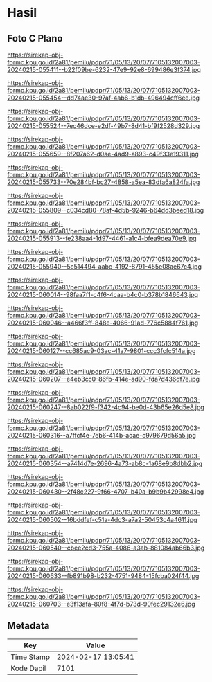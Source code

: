 # Hasil

## Foto C Plano

https://sirekap-obj-formc.kpu.go.id/2a81/pemilu/pdpr/71/05/13/20/07/7105132007003-20240215-055411--b22f09be-6232-47e9-92e8-699486e3f374.jpg

https://sirekap-obj-formc.kpu.go.id/2a81/pemilu/pdpr/71/05/13/20/07/7105132007003-20240215-055454--dd74ae30-97af-4ab6-b1db-496494cff6ee.jpg

https://sirekap-obj-formc.kpu.go.id/2a81/pemilu/pdpr/71/05/13/20/07/7105132007003-20240215-055524--7ec46dce-e2df-49b7-8d41-bf9f2528d329.jpg

https://sirekap-obj-formc.kpu.go.id/2a81/pemilu/pdpr/71/05/13/20/07/7105132007003-20240215-055659--8f207a62-d0ae-4ad9-a893-c49f33e19311.jpg

https://sirekap-obj-formc.kpu.go.id/2a81/pemilu/pdpr/71/05/13/20/07/7105132007003-20240215-055733--70e284bf-bc27-4858-a5ea-83dfa6a824fa.jpg

https://sirekap-obj-formc.kpu.go.id/2a81/pemilu/pdpr/71/05/13/20/07/7105132007003-20240215-055809--c034cd80-78af-4d5b-9246-b64dd3beed18.jpg

https://sirekap-obj-formc.kpu.go.id/2a81/pemilu/pdpr/71/05/13/20/07/7105132007003-20240215-055913--fe238aa4-1d97-4461-a1c4-bfea9dea70e9.jpg

https://sirekap-obj-formc.kpu.go.id/2a81/pemilu/pdpr/71/05/13/20/07/7105132007003-20240215-055940--5c514494-aabc-4192-8791-455e08ae67c4.jpg

https://sirekap-obj-formc.kpu.go.id/2a81/pemilu/pdpr/71/05/13/20/07/7105132007003-20240215-060014--98faa7f1-c4f6-4caa-b4c0-b378b1846643.jpg

https://sirekap-obj-formc.kpu.go.id/2a81/pemilu/pdpr/71/05/13/20/07/7105132007003-20240215-060046--a466f3ff-848e-4066-91ad-776c5884f761.jpg

https://sirekap-obj-formc.kpu.go.id/2a81/pemilu/pdpr/71/05/13/20/07/7105132007003-20240215-060127--cc685ac9-03ac-41a7-9801-ccc3fcfc514a.jpg

https://sirekap-obj-formc.kpu.go.id/2a81/pemilu/pdpr/71/05/13/20/07/7105132007003-20240215-060207--e4eb3cc0-86fb-414e-ad90-fda7d436df7e.jpg

https://sirekap-obj-formc.kpu.go.id/2a81/pemilu/pdpr/71/05/13/20/07/7105132007003-20240215-060247--8ab022f9-f342-4c94-be0d-43b65e26d5e8.jpg

https://sirekap-obj-formc.kpu.go.id/2a81/pemilu/pdpr/71/05/13/20/07/7105132007003-20240215-060316--a7ffcf4e-7eb6-414b-acae-c979679d56a5.jpg

https://sirekap-obj-formc.kpu.go.id/2a81/pemilu/pdpr/71/05/13/20/07/7105132007003-20240215-060354--a7414d7e-2696-4a73-ab8c-1a68e9b8dbb2.jpg

https://sirekap-obj-formc.kpu.go.id/2a81/pemilu/pdpr/71/05/13/20/07/7105132007003-20240215-060430--2f48c227-9f66-4707-b40a-b9b9b42998e4.jpg

https://sirekap-obj-formc.kpu.go.id/2a81/pemilu/pdpr/71/05/13/20/07/7105132007003-20240215-060502--16bddfef-c51a-4dc3-a7a2-50453c4a4611.jpg

https://sirekap-obj-formc.kpu.go.id/2a81/pemilu/pdpr/71/05/13/20/07/7105132007003-20240215-060540--cbee2cd3-755a-4086-a3ab-881084ab66b3.jpg

https://sirekap-obj-formc.kpu.go.id/2a81/pemilu/pdpr/71/05/13/20/07/7105132007003-20240215-060633--fb891b98-b232-4751-9484-15fcba024f44.jpg

https://sirekap-obj-formc.kpu.go.id/2a81/pemilu/pdpr/71/05/13/20/07/7105132007003-20240215-060703--e3f13afa-80f8-4f7d-b73d-90fec29132e6.jpg


## Metadata

| Key        | Value               |
| ---------- | ------------------- |
| Time Stamp | 2024-02-17 13:05:41 |
| Kode Dapil | 7101                |



